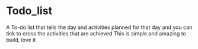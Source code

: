 # Todo_list
A To-do list that tells the day and activities planned for that day and you can tick to cross the activities that are achieved 
This is simple and amazing to build, love it
